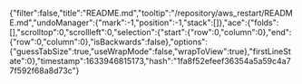 {"filter":false,"title":"README.md","tooltip":"/repository/aws_restart/README.md","undoManager":{"mark":-1,"position":-1,"stack":[]},"ace":{"folds":[],"scrolltop":0,"scrollleft":0,"selection":{"start":{"row":0,"column":0},"end":{"row":0,"column":0},"isBackwards":false},"options":{"guessTabSize":true,"useWrapMode":false,"wrapToView":true},"firstLineState":0},"timestamp":1633946815173,"hash":"1fa8f52efeef36354a5a59c4a77f592f68a8d73c"}